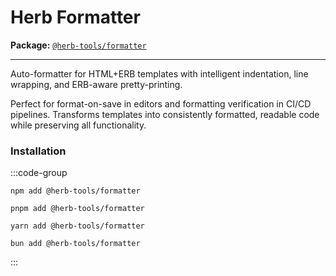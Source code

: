 # Herb Formatter <Badge type="info" text="coming soon" />

**Package:** [`@herb-tools/formatter`](https://www.npmjs.com/package/@herb-tools/formatter)

---

Auto-formatter for HTML+ERB templates with intelligent indentation, line wrapping, and ERB-aware pretty-printing.

Perfect for format-on-save in editors and formatting verification in CI/CD pipelines. Transforms templates into consistently formatted, readable code while preserving all functionality.

### Installation


:::code-group
```shell [npm]
npm add @herb-tools/formatter
```

```shell [pnpm]
pnpm add @herb-tools/formatter
```

```shell [yarn]
yarn add @herb-tools/formatter
```

```shell [bun]
bun add @herb-tools/formatter
```
:::

<!-- ### Usage -->

<!-- TODO -->

<!-- #### Configuration Options -->

<!-- TODO -->

<!-- #### CLI Usage -->

<!-- TODO -->
